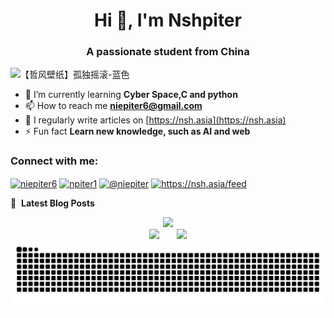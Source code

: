 <h1 align="center">Hi 👋, I'm Nshpiter</h1>
<h3 align="center">A passionate student from China</h3>

![【哲风壁纸】孤独摇滚-蓝色](https://github.com/user-attachments/assets/4952e632-e9ba-4041-a667-f6e2504605a8)


- 🌱 I’m currently learning **Cyber Space,C and python**
- 📫 How to reach me **niepiter6@gmail.com**
- 📝 I regularly write articles on [https://nsh.asia](https://nsh.asia)
- ⚡ Fun fact **Learn new knowledge, such as AI and web**

<h3 align="left">Connect with me:</h3>
<p align="left">
<a href="https://twitter.com/niepiter6" target="blank"><img align="center" src="https://raw.githubusercontent.com/rahuldkjain/github-profile-readme-generator/master/src/images/icons/Social/twitter.svg" alt="niepiter6" height="30" width="40" /></a>
<a href="https://kaggle.com/npiter1" target="blank"><img align="center" src="https://raw.githubusercontent.com/rahuldkjain/github-profile-readme-generator/master/src/images/icons/Social/kaggle.svg" alt="npiter1" height="30" width="40" /></a>
<a href="https://www.youtube.com/c/@niepiter" target="blank"><img align="center" src="https://raw.githubusercontent.com/rahuldkjain/github-profile-readme-generator/master/src/images/icons/Social/youtube.svg" alt="@niepiter" height="30" width="40" /></a>
<a href="/https://nsh.asia/feed" target="blank"><img align="center" src="https://raw.githubusercontent.com/rahuldkjain/github-profile-readme-generator/master/src/images/icons/Social/rss.svg" alt="https://nsh.asia/feed" height="30" width="40" /></a>
</p>

📕 &nbsp;**Latest Blog Posts**
<!-- BLOG-POST-LIST:START -->
<!-- BLOG-POST-LIST:END -->

<div align="center"> <img src="https://github-readme-streak-stats.herokuapp.com/?user=sun0225SUN" /> </div>

<div align="center">
<span>&emsp;&emsp;</span>
<img height="170px" src="https://github-readme-stats.vercel.app/api?username=Nshpiter" /><span>&emsp;&emsp;</span><img height="170px" src="https://github-readme-stats.vercel.app/api/top-langs/?username=Nshpiter&layout=compact&langs_count=8" />
<span>&emsp;&emsp;</span>
</div>

 <picture>
  <source media="(prefers-color-scheme: dark)" srcset="https://raw.githubusercontent.com/Nshpiter/Nshpiter/output/github-contribution-grid-snake-dark.svg">
  <source media="(prefers-color-scheme: light)" srcset="https://raw.githubusercontent.com/Nshpiter/Nshpiter/output/github-contribution-grid-snake.svg">
  <img alt="github contribution grid snake animation" src="https://raw.githubusercontent.com/Nshpiter/Nshpiter/output/github-contribution-grid-snake.svg">
</picture>

<!---
Nshpiter/Nshpiter is a ✨ special ✨ repository because its `README.md` (this file) appears on your GitHub profile.
You can click the Preview link to take a look at your changes.
--->

